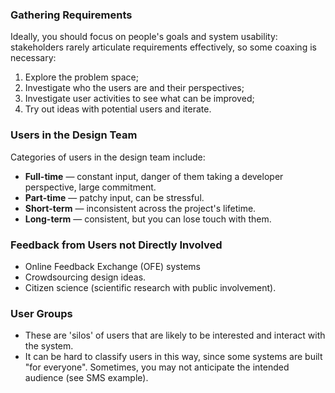 ### Gathering Requirements
Ideally, you should focus on people's goals and system usability: stakeholders rarely articulate requirements effectively, so some coaxing is necessary:
1. Explore the problem space;
2. Investigate who the users are and their perspectives;
3. Investigate user activities to see what can be improved;
4. Try out ideas with potential users and iterate.

### Users in the Design Team
Categories of users in the design team include:
- **Full-time** — constant input, danger of them taking a developer perspective, large commitment.
- **Part-time** — patchy input, can be stressful.
- **Short-term** — inconsistent across the project's lifetime.
- **Long-term** — consistent, but you can lose touch with them.

### Feedback from Users not Directly Involved
- Online Feedback Exchange (OFE) systems
- Crowdsourcing design ideas.
- Citizen science (scientific research with public involvement).

### User Groups
- These are 'silos' of users that are likely to be interested and interact with the system.
- It can be hard to classify users in this way, since some systems are built "for everyone". Sometimes, you may not anticipate the intended audience (see SMS example).
